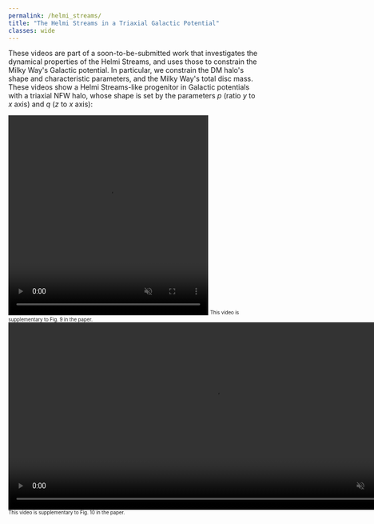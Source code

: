 ```yaml
---
permalink: /helmi_streams/
title: "The Helmi Streams in a Triaxial Galactic Potential"
classes: wide
---
```


These videos are part of a soon-to-be-submitted work that investigates the dynamical properties of the Helmi Streams, and uses those to constrain the Milky Way's Galactic potential. In particular, we constrain the DM halo's shape and characteristic parameters, and the Milky Way's total disc mass. These videos show a Helmi Streams-like progenitor in Galactic potentials with a triaxial NFW halo, whose shape is set by the parameters $p$ (ratio $y$ to $x$ axis) and $q$ ($z$ to $x$ axis): 

<video width ="400" height="400" controls loop="" muted ="" autoplay="">
  <source src = "https://github.com/HannekeWoudenberg/hannekewoudenberg.github.io/raw/master/collection/movie_HStestparticles_p102q118.mp4">
</video>
<sup><sub>This video is supplementary to Fig. 9 in the paper.</sub></sup>

<video width ="825" height="375" controls loop="" muted ="" autoplay="">
  <source src = "https://github.com/HannekeWoudenberg/hannekewoudenberg.github.io/raw/master/collection/movie_HStestparticles_pqgrid.mp4">
</video>
<sup><sub>This video is supplementary to Fig. 10 in the paper.</sub></sup>
